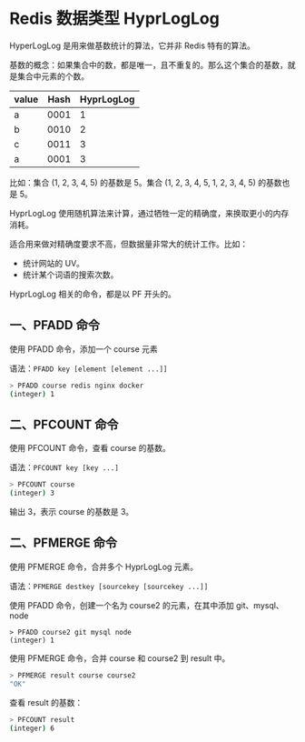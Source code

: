 # Redis 数据类型 HyprLogLog

HyperLogLog 是用来做基数统计的算法，它并非 Redis 特有的算法。

基数的概念：如果集合中的数，都是唯一，且不重复的。那么这个集合的基数，就是集合中元素的个数。

| value | Hash | HyprLogLog |
| ----- | ---- | ---------- |
| a     | 0001 | 1          |
| b     | 0010 | 2          |
| c     | 0011 | 3          |
| a     | 0001 | 3          |

比如：集合 (1, 2, 3, 4, 5) 的基数是 5。集合 (1, 2, 3, 4, 5, 1, 2, 3, 4, 5) 的基数也是 5。

HyprLogLog 使用随机算法来计算，通过牺牲一定的精确度，来换取更小的内存消耗。

适合用来做对精确度要求不高，但数据量非常大的统计工作。比如：

- 统计网站的 UV。
- 统计某个词语的搜索次数。

HyprLogLog 相关的命令，都是以 PF 开头的。

## 一、PFADD 命令

使用 PFADD 命令，添加一个 course 元素

语法：`PFADD key [element [element ...]]`

```bash
> PFADD course redis nginx docker
(integer) 1
```

## 二、PFCOUNT 命令

使用 PFCOUNT 命令，查看 course 的基数。

语法：`PFCOUNT key [key ...]`

```bash
> PFCOUNT course
(integer) 3
```

输出 3，表示 course 的基数是 3。

## 二、PFMERGE 命令

使用 PFMERGE 命令，合并多个 HyprLogLog 元素。

语法：`PFMERGE destkey [sourcekey [sourcekey ...]]`

使用 PFADD 命令，创建一个名为 course2 的元素，在其中添加 git、mysql、node

```shell
> PFADD course2 git mysql node
(integer) 1
```

使用 PFMERGE 命令，合并 course 和 course2 到 result 中。

```bash
> PFMERGE result course course2
"OK"
```

查看 result 的基数：

```bash
> PFCOUNT result
(integer) 6
```
